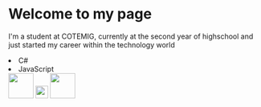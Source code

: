 # Welcome to my page

 I'm a student at COTEMIG, currently at the second year of highschool and just started my career within the technology world
 
  <div>
   <li>C#
   <li> JavaScript
   </div>
   
 <div>
   <img height='50em' src='https://cdn.worldvectorlogo.com/logos/c--4.svg'>
   <img height='25em' src='https://cdn.worldvectorlogo.com/logos/figma-5.svg'>
   <img height='50em' src='https://cdn.worldvectorlogo.com/logos/unity-69.svg'>
 </div>
   
   
